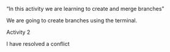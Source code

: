 “In this activity we are learning to create and merge branches” 

We are going to create branches using the terminal. 


Activity 2 

I have resolved a conflict 

